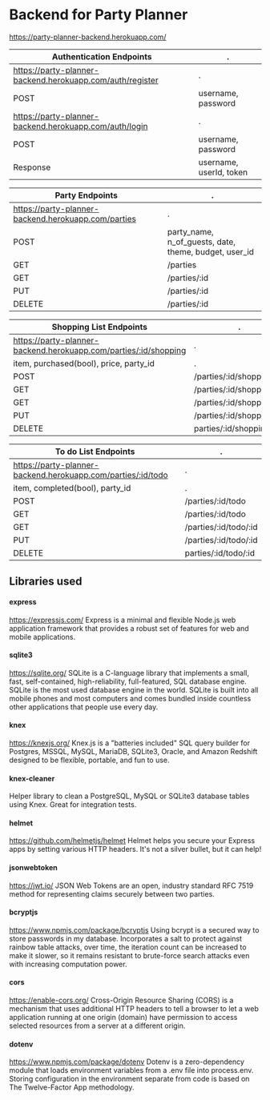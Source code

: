 # Backend for Party Planner

https://party-planner-backend.herokuapp.com/

 Authentication Endpoints | .
------ | ------
 https://party-planner-backend.herokuapp.com/auth/register | .
 POST | username, password 
 https://party-planner-backend.herokuapp.com/auth/login | .
 POST | username, password
 Response | username, userId, token 


 Party Endpoints | .
---------- | -----------
 https://party-planner-backend.herokuapp.com/parties | .
 POST | party_name, n_of_guests, date, theme, budget, user_id 
 GET | /parties 
 GET | /parties/:id 
 PUT | /parties/:id 
 DELETE | /parties/:id 


 Shopping List Endpoints | .
--------- | ----------
 https://party-planner-backend.herokuapp.com/parties/:id/shopping | .
 item, purchased(bool), price, party_id  | .
 POST | /parties/:id/shopping 
 GET | /parties/:id/shopping 
 GET | /parties/:id/shopping/:id 
 PUT | /parties/:id/shopping/:id 
 DELETE | parties/:id/shopping/:id 


 To do List Endpoints | .
-------------- | ----------------------
 https://party-planner-backend.herokuapp.com/parties/:id/todo | .
 item, completed(bool), party_id  | .
 POST | /parties/:id/todo 
 GET | /parties/:id/todo 
 GET | /parties/:id/todo/:id 
 PUT | /parties/:id/todo/:id 
 DELETE | parties/:id/todo/:id 


## Libraries used


####	express
https://expressjs.com/
Express is a minimal and flexible Node.js web application framework that provides a robust set of features for web and mobile applications.

####	sqlite3
https://sqlite.org/
SQLite is a C-language library that implements a small, fast, self-contained, high-reliability, full-featured, SQL database engine. SQLite is the most used database engine in the world. SQLite is built into all mobile phones and most computers and comes bundled inside countless other applications that people use every day.

####	knex
https://knexjs.org/
Knex.js is a "batteries included" SQL query builder for Postgres, MSSQL, MySQL, MariaDB, SQLite3, Oracle, and Amazon Redshift designed to be flexible, portable, and fun to use.

####	knex-cleaner
Helper library to clean a PostgreSQL, MySQL or SQLite3 database tables using Knex. Great for integration tests.

####	helmet
https://github.com/helmetjs/helmet
Helmet helps you secure your Express apps by setting various HTTP headers. It's not a silver bullet, but it can help!

####	jsonwebtoken
https://jwt.io/
JSON Web Tokens are an open, industry standard RFC 7519 method for representing claims securely between two parties.

####    bcryptjs
https://www.npmjs.com/package/bcryptjs
Using bcrypt is a secured way to store passwords in my database. Incorporates a salt to protect against rainbow table attacks, over time, the iteration count can be increased to make it slower, so it remains resistant to brute-force search attacks even with increasing computation power.

####	cors
https://enable-cors.org/
Cross-Origin Resource Sharing (CORS) is a mechanism that uses additional HTTP headers to tell a browser to let a web application running at one origin (domain) have permission to access selected resources from a server at a different origin.

####	dotenv
https://www.npmjs.com/package/dotenv
Dotenv is a zero-dependency module that loads environment variables from a .env file into process.env. Storing configuration in the environment separate from code is based on The Twelve-Factor App methodology.
